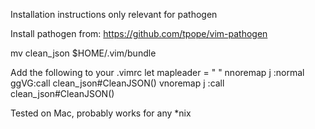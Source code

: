 Installation instructions only relevant for pathogen

Install pathogen from: https://github.com/tpope/vim-pathogen

mv clean_json $HOME/.vim/bundle

Add the following to your .vimrc
let mapleader = " "
nnoremap <silent> <leader>j :normal ggVG<CR>:<c-u>call clean_json#CleanJSON()<CR>
vnoremap <silent> <leader>j :<c-u>call clean_json#CleanJSON()<CR>

Tested on Mac, probably works for any *nix
